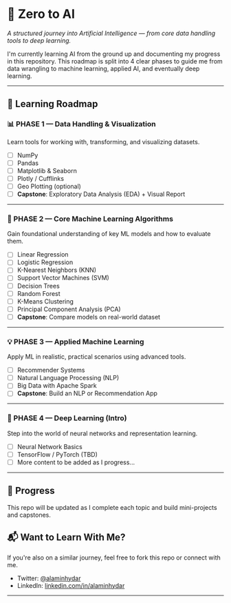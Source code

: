 # 🧠 Zero to AI

_A structured journey into Artificial Intelligence — from core data handling tools to deep learning._

I'm currently learning AI from the ground up and documenting my progress in this repository. This roadmap is split into 4 clear phases to guide me from data wrangling to machine learning, applied AI, and eventually deep learning.

---

## 📍 Learning Roadmap

### 📊 PHASE 1 — Data Handling & Visualization
Learn tools for working with, transforming, and visualizing datasets.

- [ ] NumPy
- [ ] Pandas
- [ ] Matplotlib & Seaborn
- [ ] Plotly / Cufflinks
- [ ] Geo Plotting (optional)
- [ ] **Capstone**: Exploratory Data Analysis (EDA) + Visual Report

---

### 🤖 PHASE 2 — Core Machine Learning Algorithms
Gain foundational understanding of key ML models and how to evaluate them.

- [ ] Linear Regression
- [ ] Logistic Regression
- [ ] K-Nearest Neighbors (KNN)
- [ ] Support Vector Machines (SVM)
- [ ] Decision Trees
- [ ] Random Forest
- [ ] K-Means Clustering
- [ ] Principal Component Analysis (PCA)
- [ ] **Capstone**: Compare models on real-world dataset

---

### 💡 PHASE 3 — Applied Machine Learning
Apply ML in realistic, practical scenarios using advanced tools.

- [ ] Recommender Systems
- [ ] Natural Language Processing (NLP)
- [ ] Big Data with Apache Spark
- [ ] **Capstone**: Build an NLP or Recommendation App

---

### 🧠 PHASE 4 — Deep Learning (Intro)
Step into the world of neural networks and representation learning.

- [ ] Neural Network Basics
- [ ] TensorFlow / PyTorch (TBD)
- [ ] More content to be added as I progress...

---

## 🔄 Progress
This repo will be updated as I complete each topic and build mini-projects and capstones.

## 📬 Want to Learn With Me?
If you're also on a similar journey, feel free to fork this repo or connect with me.

- Twitter: [@alaminhydar](https://twitter.com/alaminhydar)
- LinkedIn: [linkedin.com/in/alaminhydar](https://linkedin.com/in/alaminhydar)

---
